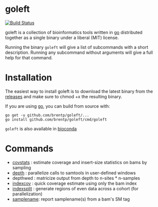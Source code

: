 <!--
#CGO_ENABLED=0 GOARCH=amd64 go build -o goleft_linux64 --ldflags '-extldflags "-static"' cmd/goleft/goleft.go
#GOOS=darwin GOARCH=amd64 CGO_ENABLED=0 go build -o goleft_osx --ldflags '-extldflags "-static"' cmd/goleft/goleft.go
#GOOS=linux CGO_ENABLED=0 GOARCH=arm64 go build -o goleft_aarch64 --ldflags '-extldflags "-static"' cmd/goleft/goleft.go
-->
# goleft

[![Build Status](https://travis-ci.org/brentp/goleft.svg)](https://travis-ci.org/brentp/goleft)


goleft is a collection of bioinformatics tools written in
[go](https://github.com/golang/go) distributed together
as a single binary under a liberal (MIT) license.

Running the binary `goleft` will give a list of subcommands
with a short description. Running any subcommand without
arguments will give a full help for that command.

# Installation

The easiest way to install goleft is to download the latest binary from
the [releases](https://github.com/brentp/goleft/releases) and make sure to chmod +x the resulting binary.

If you are using [go](https://github.com/golang/go), you can build from source with:
```
go get -u github.com/brentp/goleft/...
go install github.com/brentp/goleft/cmd/goleft
```

`goleft` is also available in [bioconda](https://bioconda.github.io)

# Commands

+ [covstats](https://github.com/brentp/goleft/tree/master/covstats#covstats)   : estimate coverage and insert-size statistics on bams by sampling
+ [depth](https://github.com/brentp/goleft/tree/master/depth#depth)    : parallelize calls to samtools in user-defined windows
+ depthwed : matricize output from depth to n-sites * n-samples
+ [indexcov](https://github.com/brentp/goleft/tree/master/indexcov#indexcov) : quick coverage estimate using only the bam index
+ [indexsplit](https://github.com/brentp/goleft/tree/master/indexsplit#indexsplit) : generate regions of even data across a cohort (for parallelization)
+ [samplename](https://github.com/brentp/goleft/tree/master/samplename#samplename): report samplename(s) from a bam's SM tag
